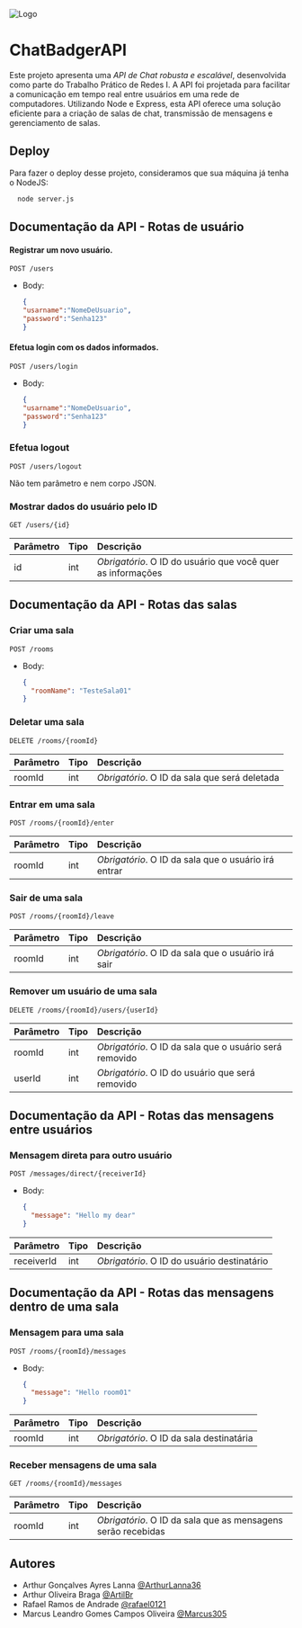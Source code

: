![Logo](https://i.imgur.com/PfwZGRO.png)


# ChatBadgerAPI

Este projeto apresenta uma *API de Chat robusta e escalável*, desenvolvida como parte do Trabalho Prático de Redes I. A API foi projetada para facilitar a comunicação em tempo real entre usuários em uma rede de computadores. Utilizando Node e Express, esta API oferece uma solução eficiente para a criação de salas de chat, transmissão de mensagens e gerenciamento de salas.

## Deploy

Para fazer o deploy desse projeto, consideramos que sua máquina já tenha o NodeJS:

```bash
  node server.js
```

## Documentação da API - Rotas de usuário

#### Registrar um novo usuário.

  ```http
  POST /users
```

- Body:

  ```json
  {
  "usarname":"NomeDeUsuario",
  "password":"Senha123"
  }
  ```


#### Efetua login com os dados informados.

  ```http
  POST /users/login
```
- Body:

  ```json
  {
  "usarname":"NomeDeUsuario",
  "password":"Senha123"
  }
  ```


### Efetua logout

  ```http 
  POST /users/logout
  ```
  Não tem parâmetro e nem corpo JSON.

### Mostrar dados do usuário pelo ID

  ```http
  GET /users/{id}
  ```

  | Parâmetro   | Tipo       | Descrição                                   |
| :---------- | :--------- | :------------------------------------------ |
| id      | int | *Obrigatório*. O ID do usuário que você quer as informações |



## Documentação da API - Rotas das salas

### Criar uma sala  
  ```http 
  POST /rooms
  ```
- Body:
  ```json
  {
    "roomName": "TesteSala01"
  }
  ```

### Deletar uma sala
  ```http 
  DELETE /rooms/{roomId}
  ```

| Parâmetro   | Tipo       | Descrição                                   |
 | :---------- | :--------- | :------------------------------------------ |
 | roomId      | int | *Obrigatório*. O ID da sala que será deletada |

### Entrar em uma sala
  ```http 
  POST /rooms/{roomId}/enter
  ```
| Parâmetro   | Tipo       | Descrição                                   |
 | :---------- | :--------- | :------------------------------------------ |
 | roomId      | int | *Obrigatório*. O ID da sala que o usuário irá entrar |

 ### Sair de uma sala
  ```http 
  POST /rooms/{roomId}/leave
  ```
| Parâmetro   | Tipo       | Descrição                                   |
 | :---------- | :--------- | :------------------------------------------ |
 | roomId      | int | *Obrigatório*. O ID da sala que o usuário irá sair | 

 ### Remover um usuário de uma sala
   ```http 
  DELETE /rooms/{roomId}/users/{userId}
  ```
| Parâmetro   | Tipo       | Descrição                                   |
 | :---------- | :--------- | :------------------------------------------ |
 | roomId      | int | *Obrigatório*. O ID da sala que o usuário será removido | 
  | userId      | int | *Obrigatório*. O ID do usuário que será removido | 


## Documentação da API - Rotas das mensagens entre usuários

### Mensagem direta para outro usuário
  ```http 
  POST /messages/direct/{receiverId}
  ```
- Body:
  ```json
  {
    "message": "Hello my dear"
  }
  ```

| Parâmetro   | Tipo       | Descrição                                   |
 | :---------- | :--------- | :------------------------------------------ |
 | receiverId      | int | *Obrigatório*. O ID do usuário destinatário | 

## Documentação da API - Rotas das mensagens dentro de uma sala
### Mensagem para uma sala
  ```http 
  POST /rooms/{roomId}/messages
  ```
- Body:
  ```json
  {
    "message": "Hello room01"
  }
  ```

| Parâmetro   | Tipo       | Descrição                                   |
 | :---------- | :--------- | :------------------------------------------ |
 | roomId      | int | *Obrigatório*. O ID da sala destinatária |

### Receber mensagens de uma sala
  ```http 
  GET /rooms/{roomId}/messages
  ```

| Parâmetro   | Tipo       | Descrição                                   |
 | :---------- | :--------- | :------------------------------------------ |
 | roomId      | int | *Obrigatório*. O ID da sala que as mensagens serão recebidas |




## Autores

- Arthur Gonçalves Ayres Lanna [@ArthurLanna36](https://www.github.com/ArthurLanna36)
- Arthur Oliveira Braga [@ArtilBr](https://www.github.com/ArtilBr)
- Rafael Ramos de Andrade [@rafael0121](https://www.github.com/rafael0121)
- Marcus Leandro Gomes Campos Oliveira [@Marcus305](https://www.github.com/Marcus305)
